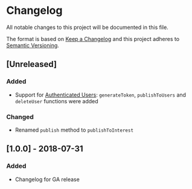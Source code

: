 # Changelog
All notable changes to this project will be documented in this file.

The format is based on [Keep a Changelog](http://keepachangelog.com/en/1.0.0/)
and this project adheres to [Semantic Versioning](http://semver.org/spec/v2.0.0.html).

## [Unreleased]

### Added
 - Support for [Authenticated Users](https://docs.pusher.com/beams/concepts/authenticated-users):
 `generateToken`, `publishToUsers` and `deleteUser` functions were added

### Changed
 - Renamed `publish` method to `publishToInterest`


## [1.0.0] - 2018-07-31
### Added
 - Changelog for GA release
